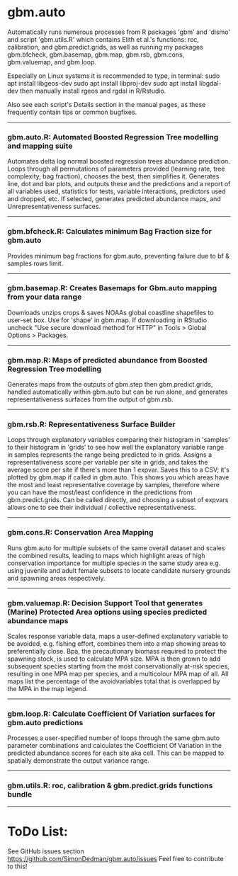 gbm.auto
=======

Automatically runs numerous processes from R packages 'gbm' and 'dismo' and script 'gbm.utils.R' which contains Elith et al.'s functions: roc, calibration, and gbm.predict.grids, as well as running my packages gbm.bfcheck, gbm.basemap, gbm.map, gbm.rsb, gbm.cons, gbm.valuemap, and gbm.loop.  

Especially on Linux systems it is recommended to type, in terminal:
sudo apt install libgeos-dev
sudo apt install libproj-dev
sudo apt install libgdal-dev
then manually install rgeos and rgdal in R/Rstudio.

Also see each script's Details section in the manual pages, as these frequently contain tips or common bugfixes.

***

### gbm.auto.R: Automated Boosted Regression Tree modelling and mapping suite

Automates delta log normal boosted regression trees abundance prediction. Loops through all permutations of parameters provided (learning rate, tree complexity, bag fraction), chooses the best, then simplifies it. Generates line, dot and bar plots, and outputs these and the predictions and a report of all variables used, statistics for tests, variable interactions, predictors used and dropped, etc. If selected, generates predicted abundance maps, and Unrepresentativeness surfaces.  

***

### gbm.bfcheck.R: Calculates minimum Bag Fraction size for gbm.auto

Provides minimum bag fractions for gbm.auto, preventing failure due to bf & samples rows limit.  

***

### gbm.basemap.R: Creates Basemaps for Gbm.auto mapping from your data range

Downloads unzips crops & saves NOAAs global coastline shapefiles to user-set box. Use for 'shape' in gbm.map. If downloading in RStudio uncheck "Use secure download method for HTTP" in Tools > Global Options > Packages.  

***

### gbm.map.R: Maps of predicted abundance from Boosted Regression Tree modelling

Generates maps from the outputs of gbm.step then gbm.predict.grids, handled automatically within gbm.auto but can be run alone, and generates representativeness surfaces from the output of gbm.rsb.  

***

### gbm.rsb.R: Representativeness Surface Builder

Loops through explanatory variables comparing their histogram in 'samples' to their histogram in 'grids' to see how well the explanatory variable range in samples represents the range being predicted to in grids. Assigns a representativeness score per variable per site in grids, and takes the average score per site if there's more than 1 expvar. Saves this to a CSV; it's plotted by gbm.map if called in gbm.auto. This shows you which areas have the most and least representative coverage by samples, therefore where you can have the most/least confidence in the predictions from gbm.predict.grids.
Can be called directly, and choosing a subset of expvars allows one to see their individual / collective representativeness.  

***

### gbm.cons.R: Conservation Area Mapping

Runs gbm.auto for multiple subsets of the same overall dataset and scales the combined results, leading to maps which highlight areas of high conservation importance for multiple species in the same study area e.g. using juvenile and adult female subsets to locate candidate nursery grounds and spawning areas respectively.  

***

### gbm.valuemap.R: Decision Support Tool that generates (Marine) Protected Area options using species predicted abundance maps

Scales response variable data, maps a user-defined explanatory variable to be avoided, e.g. fishing effort, combines them into a map showing areas to preferentially close. Bpa, the precautionary biomass required to protect the spawning stock, is used to calculate MPA size. MPA is then grown to add subsequent species starting from the most conservationally at-risk species, resulting in one MPA map per species, and a multicolour MPA map of all. All maps list the percentage of the avoidvariables total that is overlapped by the MPA in the map legend.  

***

### gbm.loop.R: Calculate Coefficient Of Variation surfaces for gbm.auto predictions

Processes a user-specified number of loops through the same gbm.auto parameter combinations and calculates the Coefficient Of Variation in the predicted abundance scores for each site aka cell. This can be mapped to spatially demonstrate the output variance range.  

***

### gbm.utils.R: roc, calibration & gbm.predict.grids functions bundle

***

# ToDo List:

See GitHub issues section https://github.com/SimonDedman/gbm.auto/issues
Feel free to contribute to this!
